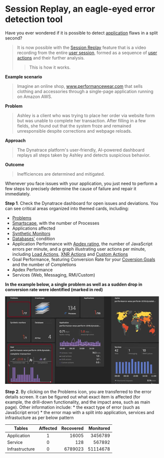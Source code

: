 # Session Replay, an eagle-eyed error detection tool


Have you ever wondered if it is possible to detect 	[application](https://www.dynatrace.com/support/help/how-to-use-dynatrace/real-user-monitoring/basic-concepts/applications) flaws in a split second? 
>It is now possible with the [Session Replay](https://www.dynatrace.com/support/help/how-to-use-dynatrace/real-user-monitoring/basic-concepts/session-replay) feature that is a  video recording from the entire [user session](https://www.dynatrace.com/support/help/how-to-use-dynatrace/real-user-monitoring/basic-concepts/user-session), formed as a sequence of [user actions](https://www.dynatrace.com/support/help/how-to-use-dynatrace/real-user-monitoring/basic-concepts/user-actions) and their further analysis.
>>This is how it works.

  **Example scenario**
  >Imagine an online shop, www.performancewear.com that sells clothing and accessories through a single-page application running on Amazon AWS.
  
  **Problem**
  >Ashley is a client who was trying to place her order via website form but was unable to complete her transaction. After filling in a few fields, she found out that the system  froze and remained unresponsible despite corrections and webpage reloads. 
  
  **Approach**
  >The Dynatrace platform's user-friendly, AI-powered dashboard replays all steps taken by Ashley and detects suspicious behavior.
  
  **Outcome**
 >Inefficiences are determined and mitigated.
 
Whenever you face issues with your application, you just need to perform a few steps to precisely determine the cause of failure and repair it immediately.

 **__Step 1__**. Check the Dynatrace dashboard for open issues and deviations. You can see critical areas organized into themed cards, including:
 * [Problems](https://www.dynatrace.com/support/help/how-to-use-dynatrace/problem-detection-and-analysis)
 * [Smartscape](https://www.dynatrace.com/support/help/how-to-use-dynatrace/smartscape), with the number of Processes
 * Applications affected
 * [Synthetic Monitors](https://www.dynatrace.com/support/help/how-to-use-dynatrace/synthetic-monitoring)
 * [Databases'](https://www.dynatrace.com/support/help/how-to-use-dynatrace/databases) condition
 * Application Performance with [Apdex rating](https://www.dynatrace.com/support/help/how-to-use-dynatrace/real-user-monitoring/basic-concepts/ratings/apdex-ratings), the number of JavaScript errors per minute,  and a graph illustrating user actions per minute, including
 [Load Actions](https://www.dynatrace.com/support/help/how-to-use-dynatrace/real-user-monitoring/basic-concepts/user-actions#load-action), 
  [XNR Actions](https://www.dynatrace.com/support/help/how-to-use-dynatrace/real-user-monitoring/basic-concepts/user-actions#xhr-action)
  and [Custom Actions](https://www.dynatrace.com/support/help/how-to-use-dynatrace/real-user-monitoring/basic-concepts/user-actions#custom-action)
 * Goal Performance, featuring Conversion Rate for your [Coversion Goals](https://www.dynatrace.com/support/help/how-to-use-dynatrace/real-user-monitoring/how-to-use-real-user-monitoring/web-applications/define-conversion-goals) and the number of Completions
 * Apdex Performance 
 * Services (Web, Messaging, RMI/Custom)

 **In the example below, a single problem as well as a sudden drop in conversion rate were identified (marked in red)**
 
![screenshot](https://github.com/AnnaRyb/Screenshots/blob/main/Deviations_.jpg)




**__Step 2__**. 
By clicking on the Problems icon, you are transferred to the error details screen. It can be figured out what exact item is affected (for example, the drill-down functionality, and the impact area, such as main page). Other information include:
       * the exact type of error (such as JavaScript error)
       * the error map with a split into application, services and infrastucture as per below pattern

| Tables       |      Affected | Recovered| Monitored|
|------------  |:-------------:|------:   |------:   |
|Application   |       1       | 16005    |3456789   |
|Service       |       0       |   128    |567892    |
|Infrastructure|       0       |6789023   |51114678  |



